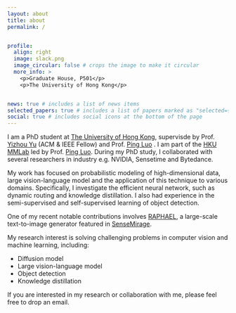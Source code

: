 ```yaml
---
layout: about
title: about
permalink: /


profile:
  align: right
  image: slack.png
  image_circular: false # crops the image to make it circular
  more_info: >
    <p>Graduate House, P501</p>
    <p>The University of Hong Kong</p>


news: true # includes a list of news items
selected_papers: true # includes a list of papers marked as "selected={true}"
social: true # includes social icons at the bottom of the page
---
```


I am a PhD student at [The University of Hong Kong](https://www.hku.hk/), supervisde by Prof. [Yizhou Yu](https://i.cs.hku.hk/~yzyu/) (ACM & IEEE Fellow) and Prof. [Ping Luo](https://www.cs.hku.hk/index.php/people/academic-staff/pluo) . I am part of the [HKU MMLab](https://mmlab-hku.com/) led by Prof. [Ping Luo](https://www.cs.hku.hk/index.php/people/academic-staff/pluo). During my PhD study, I collaborated with several researchers in industry e.g. NVIDIA, Sensetime and Bytedance. 

My work has focused on probabilistic modeling of high-dimensional data, large vision-language model and the application of this technique to various domains. Specifically, I investigate the efficient neural network, such as dynamic routing and knowledge distillation. I also had experience in the semi-supervised and self-supervised learning of object detection.

One of my recent notable contributions involves [RAPHAEL](https://raphael-painter.github.io/), a large-scale text-to-image generator featured in [SenseMirage](https://miaohua.sensetime.com/).

My research interest is solving challenging problems in computer vision and machine learning, including:
 - Diffusion model
 - Large vision-language model
 - Object detection 
 - Knowledge distillation

If you are interested in my research or collaboration with me, please feel free to drop an email.

